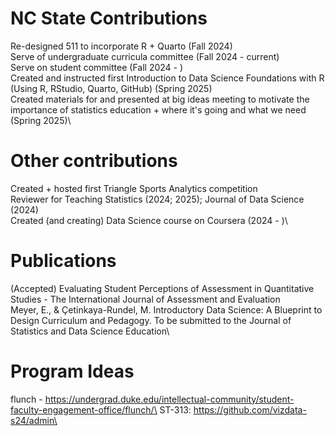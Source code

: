 # NC State Contributions

Re-designed 511 to incorporate R + Quarto (Fall 2024)\
Serve of undergraduate curricula committee (Fall 2024 - current)\
Serve on student committee (Fall 2024 - )\
Created and instructed first Introduction to Data Science Foundations with R (Using R, RStudio, Quarto, GitHub) (Spring 2025)\
Created materials for and presented at big ideas meeting to motivate the importance of statistics education + where it's going and what we need (Spring 2025)\

# Other contributions 

Created + hosted first Triangle Sports Analytics competition \
Reviewer for Teaching Statistics (2024; 2025); Journal of Data Science (2024)\
Created (and creating) Data Science course on Coursera (2024 - )\

# Publications 

(Accepted) Evaluating Student Perceptions of Assessment in Quantitative Studies - The International Journal of Assessment and Evaluation\
Meyer, E., & Çetinkaya-Rundel, M. Introductory Data Science: A Blueprint to Design Curriculum and Pedagogy. To be submitted to the Journal of Statistics and Data Science Education\



# Program Ideas 

flunch - https://undergrad.duke.edu/intellectual-community/student-faculty-engagement-office/flunch/\
ST-313: https://github.com/vizdata-s24/admin\

